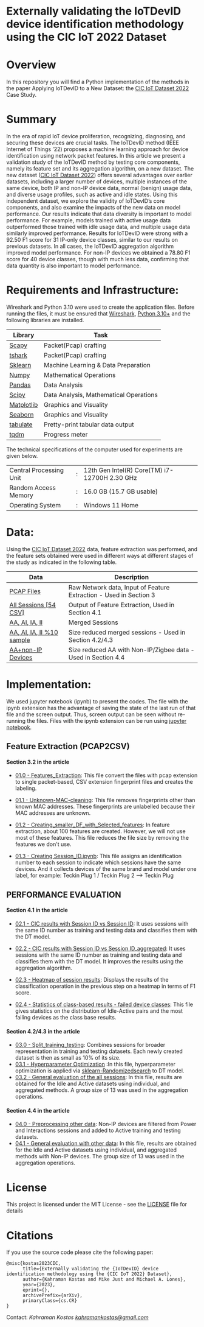 # Externally validating the IoTDevID device identification methodology using the CIC IoT 2022 Dataset
# Overview
In this repository you will find a Python implementation of the methods in the paper Applying IoTDevID to a New Dataset: the [CIC IoT Dataset 2022](https://www.unb.ca/cic/datasets/iotdataset-2022.html) Case Study.
# Summary
In the era of rapid IoT device proliferation, recognizing, diagnosing, and securing these devices are crucial tasks. The IoTDevID method (IEEE Internet of Things ’22) proposes a machine learning approach for device identification using network packet features. In this article we present a validation study of the IoTDevID method by testing core components, namely its feature set and its aggregation algorithm, on a new dataset. The new dataset ([CIC IoT Dataset 2022](https://www.unb.ca/cic/datasets/iotdataset-2022.html)) offers several advantages over earlier datasets, including a larger number of devices, multiple instances of the same device, both IP and non-IP device data, normal (benign) usage data, and diverse usage profiles, such as active and idle states. Using this independent dataset, we explore the validity of IoTDevID’s core components, and also examine the impacts of the new data on model performance. Our results indicate that data diversity is important to model performance. For example, models trained with active usage data outperformed those trained with idle usage data, and multiple usage data similarly improved performance. Results for IoTDevID were strong with a 92.50 F1 score for 31 IP-only device classes, similar to our results on previous datasets. In all cases, the IoTDevID aggregation algorithm improved model performance. For non-IP devices we obtained a 78.80 F1 score for 40 device classes, though with much less data, confirming that data quantity is also important to model performance. 



# Requirements and Infrastructure: 
Wireshark and Python 3.10 were used to create the application files. Before running the files, it must be ensured that [Wireshark](https://www.wireshark.org/), [Python 3.10+](https://www.python.org/downloads/) and the following libraries are installed.

| Library | Task |
| ------ | ------ |
|[ Scapy ](https://scapy.net/)| Packet(Pcap) crafting |
|[ tshark ](https://www.wireshark.org/)| Packet(Pcap) crafting |
|[ Sklearn ](http://scikit-learn.org/stable/install.html)| Machine Learning & Data Preparation |
| [ Numpy ](http://www.numpy.org/) |Mathematical Operations|
| [ Pandas  ](https://pandas.pydata.org/pandas-docs/stable/install.html)|  Data Analysis|
| [ Scipy  ](https://pypi.org/project/scipy/)|  Data Analysis, Mathematical Operations|
| [ Matplotlib ](https://matplotlib.org/users/installing.html) |Graphics and Visuality|
| [Seaborn ](https://seaborn.pydata.org/) |Graphics and Visuality|
| [tabulate ](https://pypi.org/project/tabulate/) |Pretty-print tabular data output|
| [tqdm ](https://tqdm.github.io/) |Progress meter|



The technical specifications of the computer used for experiments are given below.

|  | |   |
| ------ |--|  ------ |
|Central Processing Unit|:|12th Gen Intel(R) Core(TM) i7-12700H   2.30 GHz|
| Random Access Memory	|:|	16.0 GB (15.7 GB usable)|
| Operating System	|:|	Windows 11 Home |

# Data: 
Using the [CIC IoT Dataset 2022](https://www.unb.ca/cic/datasets/iotdataset-2022.html) data, feature extraction was performed, and the feature sets obtained were used in different ways at different stages of the study as indicated in the following table.

| Data | Description |
| ------ | ------ |
|[ PCAP Files ](http://205.174.165.80/IOTDataset/CIC_IOT_Dataset2022/)| Raw Network data, Input of Feature Extraction - Used in Section 3|
|[ All Sessions [54 CSV]](https://drive.google.com/file/d/12AY9GOdhVMaEoYAIyTrrF6sl6R26mVib/view)| Output of Feature Extraction, Used in Section 4.1|
|[AA, AI, IA, II](https://drive.google.com/file/d/1rCk38jOXAdWfoVWtfoKXpcBNjuSgXeBp/view?usp=sharing)| Merged Sessions |
|[AA, AI, IA, II %10 sample](https://drive.google.com/file/d/1ADeh0nNFWT4BpIExnv-BoBzrtMJBHaC8/view?usp=sharing)| Size reduced merged sessions - Used in Section 4.2/4.3|
|[ AA+non-IP Devices](https://drive.google.com/file/d/1G8bDKCpfW6pun6zNBMXsNpyDwt_KPjvF/view?usp=sharing)| Size reduced AA with Non-IP/Zigbee data - Used in Section 4.4 |




# Implementation: 

We used jupyter notebook (ipynb) to present the codes. The file with the ipynb extension has the advantage of saving the state of the last run of that file and the screen output. Thus, screen output can be seen without re-running the files. Files with the ipynb extension can be run using [jupyter notebook](http://jupyter.org/install). 




## Feature Extraction (PCAP2CSV) 
#### Section 3.2 in the article

* [01.0 - Features_Extraction](https://github.com/kahramankostas/IoTDevID-CIC/blob/main/01.0%20-%20Features_Extraction.ipynb): This file convert the files with pcap extension to single packet-based, CSV extension fingerprint files and creates the labeling.

* [01.1 - Unknown-MAC-cleaning](https://github.com/kahramankostas/IoTDevID-CIC/blob/main/01.1%20-%20Unknown-MAC-cleaning.ipynb): This file removes fingerprints other than known MAC addresses. These fingerprints are unlabelled because their MAC addresses are unknown.

* [01.2 - Creating_smaller_DF_with_Selected_features](https://github.com/kahramankostas/IoTDevID-CIC/blob/main/01.2%20-%20Creating_smaller_DF_with_Selected_features.ipynb): In feature extraction, about 100 features are created. However, we will not use most of these features. This file reduces the file size by removing the features we don't use.

* [01.3 - Creating Session_ID.ipynb](https://github.com/kahramankostas/IoTDevID-CIC/blob/main/01.3%20-%20Creating%20Session_ID.ipynb): This file assigns an identification number to each session to indicate which sessions have the same devices. And it collects devices of the same brand and model under one label, for example: Teckin Plug 1 /
 Teckin Plug 2 -->   Teckin Plug


## PERFORMANCE EVALUATION
#### Section 4.1 in the article

* [02.1 - CIC results with  Session ID vs Session ID](https://github.com/kahramankostas/IoTDevID-CIC/blob/main/02.1%20-%20CIC%20results%20with%20%20Session%20ID%20vs%20Session%20ID.ipynb): It uses sessions with the same ID number as training and testing data and classifies them with the DT model.

* [02.2 - CIC results with  Session ID vs Session ID_aggregated](https://github.com/kahramankostas/IoTDevID-CIC/blob/main/02.2%20-%20CIC%20results%20with%20%20Session%20ID%20vs%20Session%20ID_aggregated.ipynb): It uses sessions with the same ID number as training and testing data and classifies them with the DT model. It improves the results using the aggregation algorithm.

* [02.3 - Heatmap of session results](https://github.com/kahramankostas/IoTDevID-CIC/blob/main/02.3%20-%20Heatmap%20of%20session%20results.ipynb): Displays the results of the classification operation in the previous step on a heatmap in terms of F1  score.

* [02.4 - Statistics of class-based results - failed device classes](https://github.com/kahramankostas/IoTDevID-CIC/blob/main/02.4%20-%20Statistics%20of%20class-based%20results%20-%20failed%20device%20classes.ipynb):  This file gives statistics on the distribution of Idle-Active pairs and the most failing devices as the class base results.

#### Section 4.2/4.3 in the article
* [03.0 - Split_training_testing](https://github.com/kahramankostas/IoTDevID-CIC/blob/main/03.0%20-%20Split_training_testing.ipynb): Combines sessions for broader representation in training and testing datasets. Each newly created dataset is then as small as 10% of its size.
* [03.1 - Hyperparameter Optimization](https://github.com/kahramankostas/IoTDevID-CIC/blob/main/03.1%20-%20Hyperparameter%20Optimization.ipynb) :In this file, hyperparameter optimization is applied via [sklearn-Randomizedsearch](https://scikit-learn.org/stable/modules/generated/sklearn.model_selection.RandomizedSearchCV.html) to DT model.
* [03.2 - General evaluation of the all sessions](https://github.com/kahramankostas/IoTDevID-CIC/blob/main/03.2%20-%20General%20evaluation%20of%20the%20all%20sessions.ipynb): In this file, results are obtained for the Idle and Active datasets using individual, and aggregated methods. A group size of 13 was used in the aggregation  operations.

#### Section 4.4 in the article
* [04.0 - Preprocessing other data](https://github.com/kahramankostas/IoTDevID-CIC/blob/main/04.0%20-%20Preprocessing%20non-IP%20Device%20data.ipynb): Non-IP devices are filtered from Power and Interactions sessions and added to Active training and testing datasets.
* [04.1 - General evaluation with other data](https://github.com/kahramankostas/IoTDevID-CIC/blob/main/04.1%20-%20General%20evaluation%20with%20other%20data.ipynb):  In this file, results are obtained for the Idle and Active datasets using individual, and aggregated methods with Non-IP devices. The group size of 13 was used in the aggregation  operations.




# License
This project is licensed under the MIT License - see the [LICENSE](LICENSE) file for details


# Citations
If you use the source code please cite the following paper:


```
@misc{kostas2023CIC,
      title={Externally validating the {IoTDevID} device identification methodology using the {CIC IoT 2022} Dataset}, 
      author={Kahraman Kostas and Mike Just and Michael A. Lones},
      year={2023},
      eprint={},
      archivePrefix={arXiv},
      primaryClass={cs.CR}
}
```



Contact:
*Kahraman Kostas
kahramankostas@gmail.com*


